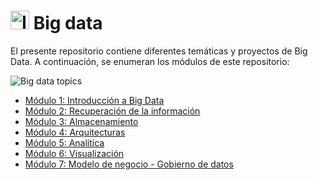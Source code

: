 # <img src="https://github.com/shimadasoftware/big-data/assets/73977456/311cd96c-6049-464c-a0bb-201c5c272515" alt="Italian Trulli" style="width:30px;height:30px;"> Big data

El presente repositorio contiene diferentes temáticas y proyectos de Big Data. A continuación, se enumeran los módulos de este repositorio:

![Big data topics](https://github.com/shimadasoftware/big-data/assets/73977456/07cd2155-61cc-416d-9be4-f4c9e9679d9f)

<ul dir="auto">
  <li><a href="">Módulo 1: Introducción a Big Data</a></li>
  <li><a href="">Módulo 2: Recuperación de la información</a></li>
  <li><a href="">Módulo 3: Almacenamiento</a></li>
  <li><a href="">Módulo 4: Arquitecturas</a></li>
  <li><a href="">Módulo 5: Analítica</a></li>
  <li><a href="">Módulo 6: Visualización</a></li>
  <li><a href="">Módulo 7: Modelo de negocio - Gobierno de datos</a></li>
</ul>
